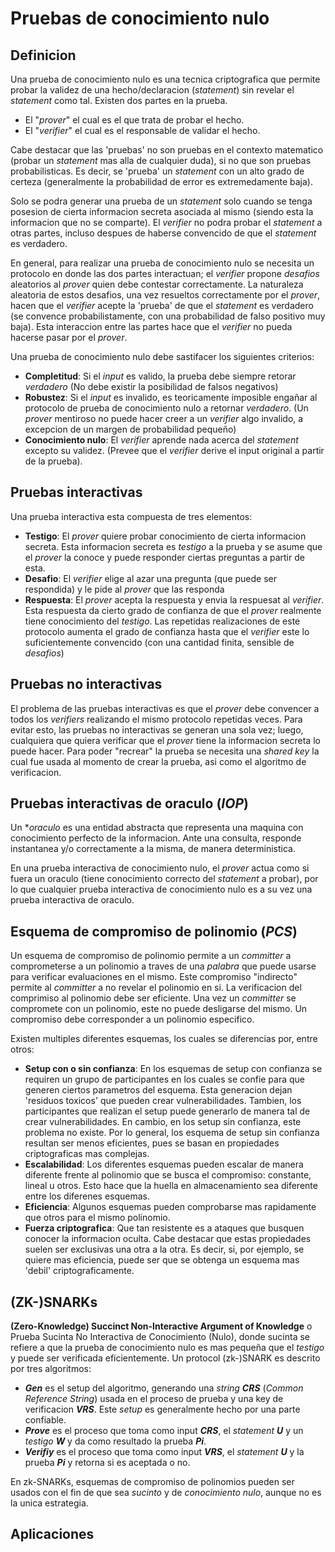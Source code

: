 # Pruebas de conocimiento nulo

## Definicion
Una prueba de conocimiento nulo es una tecnica criptografica que permite probar la validez de una hecho/declaracion (_statement_) sin revelar el _statement_ como tal. Existen dos partes en la prueba. 
- El "_prover_" el cual es el que trata de probar el hecho.
- El "_verifier_" el cual es el responsable de validar el hecho.

Cabe destacar que las 'pruebas' no son pruebas en el contexto matematico (probar un _statement_ mas alla de cualquier duda), si no que son pruebas probabilisticas. Es decir, se 'prueba' un _statement_ con un alto grado de certeza (generalmente la probabilidad de error es extremedamente baja).

Solo se podra generar una prueba de un _statement_ solo cuando se tenga posesion de cierta informacion secreta asociada al mismo (siendo esta la informacion que no se comparte). El _verifier_ no podra probar el _statement_ a otras partes, incluso despues de haberse convencido de que el _statement_ es verdadero. 

En general, para realizar una prueba de conocimiento nulo se necesita un protocolo en donde las dos partes interactuan; el _verifier_ propone _desafios_ aleatorios al _prover_ quien debe contestar correctamente. La naturaleza aleatoria de estos desafios, una vez resueltos correctamente por el _prover_, hacen que el _verifier_ acepte la 'prueba' de que el _statement_ es verdadero (se convence probabilistamente, con una probabilidad de falso positivo muy baja). Esta interaccion entre las partes hace que el _verifier_ no pueda hacerse pasar por el _prover_.

Una prueba de conocimiento nulo debe sastifacer los siguientes criterios:
- **Completitud**: Si el _input_ es valido, la prueba debe siempre retorar _verdadero_ (No debe existir la posibilidad de falsos negativos)
- **Robustez**: Si el _input_ es invalido, es teoricamente imposible engañar al protocolo de prueba de conocimiento nulo a retornar _verdadero_. (Un _prover_ mentiroso no puede hacer creer a un _verifier_ algo invalido, a excepcion de un margen de probabilidad pequeño)
- **Conocimiento nulo**: El _verifier_ aprende nada acerca del _statement_ excepto su validez. (Prevee que el _verifier_ derive el input original a partir de la prueba).

## Pruebas interactivas
Una prueba interactiva esta compuesta de tres elementos: 
- **Testigo**: El _prover_ quiere probar conocimiento de cierta informacion secreta. Esta informacion secreta es _testigo_ a la prueba y se asume que el _prover_ la conoce y puede responder ciertas preguntas a partir de esta. 
- **Desafio**: El _verifier_ elige al azar una pregunta (que puede ser respondida) y le pide al _prover_ que las responda
- **Respuesta**: El _prover_ acepta la respuesta y envia la respuesat al _verifier_. Esta respuesta da cierto grado de confianza de que el _prover_ realmente tiene conocimiento del _testigo_. Las repetidas realizaciones de este protocolo aumenta el grado de confianza hasta que el _verifier_ este lo suficientemente convencido (con una cantidad finita, sensible de _desafios_)

## Pruebas no interactivas
El problema de las pruebas interactivas es que el _prover_ debe convencer a todos los _verifiers_ realizando el mismo protocolo repetidas veces. Para evitar esto, las pruebas no interactivas se generan una sola vez; luego, cualquiera que quiera verificar que el _prover_ tiene la informacion secreta lo puede hacer. Para poder "recrear" la prueba se necesita una _shared key_ la cual fue usada al momento de crear la prueba, asi como el algoritmo de verificacion. 

## Pruebas interactivas de oraculo (_IOP_)
Un **oraculo* es una entidad abstracta que representa una maquina con conocimiento perfecto de la informacion. Ante una consulta, responde instantanea y/o correctamente a la misma, de manera deterministica. 

En una prueba interactiva de conocimiento nulo, el _prover_ actua como si fuera un oraculo (tiene conocimiento correcto del _statement_ a probar), por lo que cualquier prueba interactiva de conocimiento nulo es a su vez una prueba interactiva de oraculo.

## Esquema de compromiso de polinomio (_PCS_)
Un esquema de compromiso de polinomio permite a un _committer_ a comprometerse a un polinomio a traves de una _palabra_ que puede usarse para verificar evaluaciones en el mismo. Este compromiso "indirecto" permite al _committer_ a no revelar el polinomio en si. La verificacion del comprimiso al polinomio debe ser eficiente. 
Una vez un _committer_ se compromete con un polinomio, este no puede desligarse del mismo. Un compromiso debe corresponder a un polinomio especifico.

Existen multiples diferentes esquemas, los cuales se diferencias por, entre otros:
- **Setup con o sin confianza**: En los esquemas de setup con confianza se requiren un grupo de participantes en los cuales se confie para que generen ciertos parametros del esquema. Esta generacion dejan 'residuos toxicos' que pueden crear vulnerabilidades. Tambien, los participantes que realizan el setup puede generarlo de manera tal de crear vulnerabilidades. En cambio, en los setup sin confianza, este problema no existe. Por lo general, los esquema de setup sin confianza resultan ser menos eficientes, pues se basan en propiedades criptograficas mas complejas.
- **Escalabilidad**: Los diferentes esquemas pueden escalar de manera diferente frente al polinomio que se busca el compromiso: constante, lineal u otros. Esto hace que la huella en almacenamiento sea diferente entre los diferenes esquemas. 
- **Eficiencia**: Algunos esquemas pueden comprobarse mas rapidamente que otros para el mismo polinomio.
- **Fuerza criptografica**: Que tan resistente es a ataques que busquen conocer la informacion oculta.
Cabe destacar que estas propiedades suelen ser exclusivas una otra a la otra. Es decir, si, por ejemplo, se quiere mas eficiencia, puede ser que se obtenga un esquema mas 'debil' criptograficamente. 

## (ZK-)SNARKs
**(Zero-Knowledge) Succinct Non-Interactive Argument of Knowledge** o Prueba Sucinta No Interactiva de Conocimiento (Nulo), donde sucinta se refiere a que la prueba de conocimiento nulo es mas pequeña que el _testigo_ y puede ser verificada eficientemente. Un protocol (zk-)SNARK es descrito por tres algoritmos:
- **_Gen_** es el setup del algoritmo, generando una _string_ **_CRS_** (_Common Reference String_) usada en el proceso de prueba y una key de verificacion **_VRS_**. Este _setup_ es generalmente hecho por una parte confiable.
- **_Prove_** es el proceso que toma como input **_CRS_**, el _statement_ **_U_** y un _testigo_ **_W_** y da como resultado la prueba **_Pi_**.
- **_Verifiy_** es el proceso que toma como input **_VRS_**, el _statement_ **_U_** y la prueba **_Pi_** y retorna si es aceptada o no.

En zk-SNARKs, esquemas de compromiso de polinomios pueden ser usados con el fin de que sea _sucinto_ y de _conocimiento nulo_, aunque no es la unica estrategia. 


## Aplicaciones